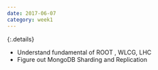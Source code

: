 ```yaml
---
date: 2017-06-07
category: week1
---
```


{:.details}
- Understand fundamental of ROOT , WLCG, LHC
- Figure out MongoDB Sharding and Replication
